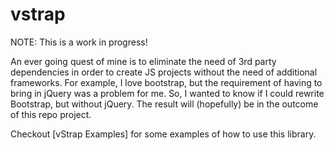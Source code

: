 # vstrap
NOTE: This is a work in progress!

An ever going quest of mine is to eliminate the need of 3rd party dependencies in order to create JS projects without the need of additional frameworks.   For example, I love bootstrap, but the requirement of having to bring in jQuery was a problem for me.  So, I wanted to know if I could rewrite Bootstrap, but without jQuery.   The result will (hopefully) be in the outcome of this repo project.

Checkout [vStrap Examples] for some examples of how to use this library.  

